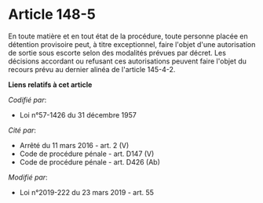 # Article 148-5

En toute matière et en tout état de la procédure, toute personne placée en détention provisoire peut, à titre exceptionnel,
faire l'objet d'une autorisation de sortie sous escorte selon des modalités prévues par décret. Les décisions accordant ou
refusant ces autorisations peuvent faire l'objet du recours prévu au dernier alinéa de l'article 145-4-2.

**Liens relatifs à cet article**

_Codifié par_:

  - Loi n°57-1426 du 31 décembre 1957

_Cité par_:

  - Arrêté du 11 mars 2016 - art. 2 (V)
  - Code de procédure pénale - art. D147 (V)
  - Code de procédure pénale - art. D426 (Ab)

_Modifié par_:

  - Loi n°2019-222 du 23 mars 2019 - art. 55
